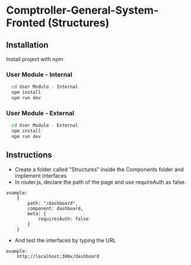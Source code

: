 # Comptroller-General-System-Fronted (Structures)

## Installation

Install project with npm

### User Module - Internal

```bash
  cd User Module - Internal
  npm install
  npm run dev
```

### User Module - External

```bash
  cd User Module - External
  npm install
  npm run dev
```
    
## Instructions

* Create a folder called "Structures" inside the Components folder and implement interfaces
* In router.js, declare the path of the page and use requireAuth as false.
```
example:
    {
        path: "/dashboard",
        component: dashboard,
        meta: {
            requiresAuth: false
        }
    }
```
* And test the interfaces by typing the URL
```
example:
    http://localhost:300x/dashboard
```

